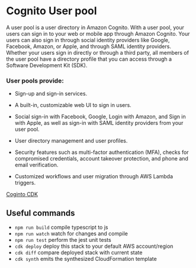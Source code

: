 # Cognito User pool

A user pool is a user directory in Amazon Cognito. With a user pool, your users can sign in to your web or mobile app through Amazon Cognito. Your users can also sign in through social identity providers like Google, Facebook, Amazon, or Apple, and through SAML identity providers. Whether your users sign in directly or through a third party, all members of the user pool have a directory profile that you can access through a Software Development Kit (SDK).

### User pools provide:

- Sign-up and sign-in services.

- A built-in, customizable web UI to sign in users.

- Social sign-in with Facebook, Google, Login with Amazon, and Sign in with Apple, as well as sign-in with SAML identity providers from your user pool.

- User directory management and user profiles.

- Security features such as multi-factor authentication (MFA), checks for compromised credentials, account takeover protection, and phone and email verification.

- Customized workflows and user migration through AWS Lambda triggers.

[Coginto CDK](https://docs.aws.amazon.com/cdk/api/latest/docs/aws-cognito-readme.html)

## Useful commands

 * `npm run build`   compile typescript to js
 * `npm run watch`   watch for changes and compile
 * `npm run test`    perform the jest unit tests
 * `cdk deploy`      deploy this stack to your default AWS account/region
 * `cdk diff`        compare deployed stack with current state
 * `cdk synth`       emits the synthesized CloudFormation template

